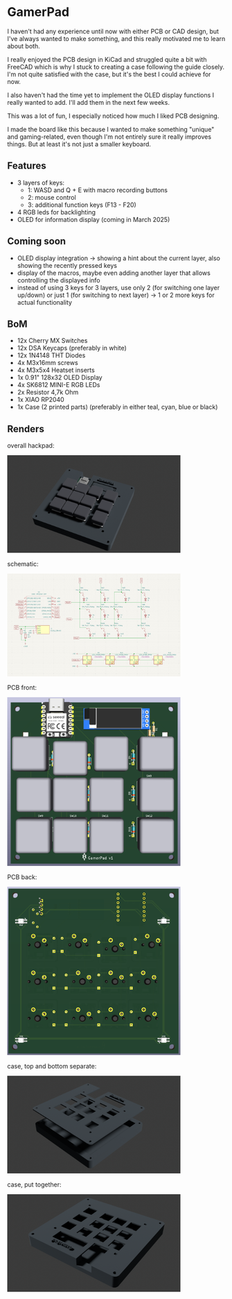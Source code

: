 # GamerPad

I haven't had any experience until now with either PCB or CAD design, but I've
always wanted to make something, and this really motivated me to learn about both.

I really enjoyed the PCB design in KiCad and struggled quite a bit with FreeCAD
which is why I stuck to creating a case following the guide closely. I'm not
quite satisfied with the case, but it's the best I could achieve for now.

I also haven't had the time yet to implement the OLED display functions I really
wanted to add. I'll add them in the next few weeks.

This was a lot of fun, I especially noticed how much I liked PCB designing.

I made the board like this because I wanted to make something "unique" and gaming-related, even
though I'm not entirely sure it really improves things. But at least it's not just a smaller keyboard.

## Features

- 3 layers of keys:
  - 1: WASD and Q + E with macro recording buttons
  - 2: mouse control
  - 3: additional function keys (F13 - F20)
- 4 RGB leds for backlighting
- OLED for information display (coming in March 2025)

## Coming soon

- OLED display integration -> showing a hint about the current layer, also showing the recently pressed keys
- display of the macros, maybe even adding another layer that allows controlling the displayed info
- instead of using 3 keys for 3 layers, use only 2 (for switching one layer up/down) or just 1 (for switching to next layer) -> 1 or 2 more keys for actual functionality

## BoM

- 12x Cherry MX Switches
- 12x DSA Keycaps (preferably in white)
- 12x 1N4148 THT Diodes
- 4x M3x16mm screws
- 4x M3x5x4 Heatset inserts
- 1x 0.91" 128x32 OLED Display
- 4x SK6812 MINI-E RGB LEDs
- 2x Resistor 4,7k Ohm
- 1x XIAO RP2040
- 1x Case (2 printed parts) (preferably in either teal, cyan, blue or black)

## Renders

overall hackpad:

<img alt="overall hackpad" src="full-render.png" width=400>

schematic:

<img alt="schematic" src="schematic.png" width=400>

PCB front:

<img alt="PCB front" src="pcb-front.png" width=400>

PCB back:

<img alt="PCB back" src="pcb-back.png" width=400>

case, top and bottom separate:

<img alt="case separate" src="case-separate.png" width=400>

case, put together:

<img alt="case" src="case.png" width=400>
